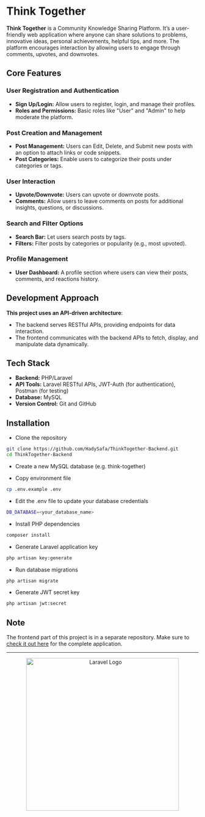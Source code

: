 # Think Together

**Think Together** is a Community Knowledge Sharing Platform. It’s a user-friendly web application where anyone can share solutions to problems, innovative ideas, personal achievements, helpful tips, and more. The platform encourages interaction by allowing users to engage through comments, upvotes, and downvotes.


## Core Features

### User Registration and Authentication

- **Sign Up/Login:** Allow users to register, login, and manage their profiles.  
- **Roles and Permissions:** Basic roles like "User" and "Admin" to help moderate the platform.

### Post Creation and Management

- **Post Management:** Users can Edit, Delete, and Submit new posts with an option to attach links or code snippets.  
- **Post Categories:** Enable users to categorize their posts under categories or tags.

### User Interaction

- **Upvote/Downvote:** Users can upvote or downvote posts.  
- **Comments:** Allow users to leave comments on posts for additional insights, questions, or discussions.

### Search and Filter Options

- **Search Bar:** Let users search posts by tags.  
- **Filters:** Filter posts by categories or popularity (e.g., most upvoted).

### Profile Management

- **User Dashboard:** A profile section where users can view their posts, comments, and reactions history.



## Development Approach

**This project uses an API-driven architecture**:

- The backend serves RESTful APIs, providing endpoints for data interaction.  
- The frontend communicates with the backend APIs to fetch, display, and manipulate data dynamically.

## Tech Stack

- **Backend:** PHP/Laravel  
- **API Tools:** Laravel RESTful APIs, JWT-Auth (for authentication), Postman (for testing)  
- **Database:** MySQL  
- **Version Control:** Git and GitHub

## Installation

- Clone the repository

```bash
git clone https://github.com/HadySafa/ThinkTogether-Backend.git
cd ThinkTogether-Backend
```

- Create a new MySQL database (e.g. think-together)

- Copy environment file

``` bash 
cp .env.example .env
```

- Edit the .env file to update your database credentials

``` bash
DB_DATABASE=<your_database_name>
```


- Install PHP dependencies
``` bash
composer install
```

- Generate Laravel application key

``` bash
php artisan key:generate
```

- Run database migrations

``` bash
php artisan migrate
```


- Generate JWT secret key

``` bash
php artisan jwt:secret
```


## Note

The frontend part of this project is in a separate repository. Make sure to [check it out here](https://github.com/HadySafa/ThinkTogether-Frontend) for the complete application.

---

<p align="center"><a href="https://laravel.com" target="_blank"><img src="https://raw.githubusercontent.com/laravel/art/master/logo-lockup/5%20SVG/2%20CMYK/1%20Full%20Color/laravel-logolockup-cmyk-red.svg" width="400" alt="Laravel Logo"></a></p>



